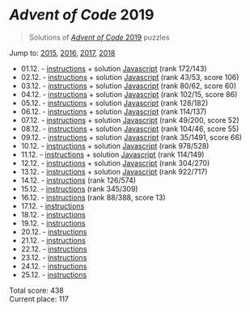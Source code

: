 # *Advent of Code* 2019
> Solutions of [*Advent of Code* 2019](http://adventofcode.com/2019/) puzzles

Jump to: [2015](../2015), [2016](../2016), [2017](../2017), [2018](../2018)

* 01.12. - [instructions](http://adventofcode.com/2019/day/1) + solution [Javascript](./01.js) (rank 172/143)
* 02.12. - [instructions](http://adventofcode.com/2019/day/2) + solution [Javascript](./02.js) (rank 43/53, score 106)
* 03.12. - [instructions](http://adventofcode.com/2019/day/3) + solution [Javascript](./03.js) (rank 80/62, score 60)
* 04.12. - [instructions](http://adventofcode.com/2019/day/4) + solution [Javascript](./04.js) (rank 102/15, score 86)
* 05.12. - [instructions](http://adventofcode.com/2019/day/5) + solution [Javascript](./05.js) (rank 128/182)
* 06.12. - [instructions](http://adventofcode.com/2019/day/6) + solution [Javascript](./06.js) (rank 114/137)
* 07.12. - [instructions](http://adventofcode.com/2019/day/7) + solution [Javascript](./07.js) (rank 49/200, score 52)
* 08.12. - [instructions](http://adventofcode.com/2019/day/8) + solution [Javascript](./08.js) (rank 104/46, score 55)
* 09.12. - [instructions](http://adventofcode.com/2019/day/9) + solution [Javascript](./09.js) (rank 35/1491, score 66)
* 10.12. - [instructions](http://adventofcode.com/2019/day/10) + solution [Javascript](./10.js) (rank 978/528)
* 11.12. - [instructions](http://adventofcode.com/2019/day/11) + solution [Javascript](./11.js) (rank 114/149)
* 12.12. - [instructions](http://adventofcode.com/2019/day/12) + solution [Javascript](./12.js) (rank 304/270)
* 13.12. - [instructions](http://adventofcode.com/2019/day/13) + solution [Javascript](./13.js) (rank 922/717)
* 14.12. - [instructions](http://adventofcode.com/2019/day/14) (rank 126/574)
* 15.12. - [instructions](http://adventofcode.com/2019/day/15) (rank 345/309)
* 16.12. - [instructions](http://adventofcode.com/2019/day/16) (rank 88/388, score 13)
* 17.12. - [instructions](http://adventofcode.com/2019/day/17)
* 18.12. - [instructions](http://adventofcode.com/2019/day/18)
* 19.12. - [instructions](http://adventofcode.com/2019/day/19)
* 20.12. - [instructions](http://adventofcode.com/2019/day/20)
* 21.12. - [instructions](http://adventofcode.com/2019/day/21)
* 22.12. - [instructions](http://adventofcode.com/2019/day/22)
* 23.12. - [instructions](http://adventofcode.com/2019/day/23)
* 24.12. - [instructions](http://adventofcode.com/2019/day/24)
* 25.12. - [instructions](http://adventofcode.com/2019/day/25)

Total score: 438  
Current place: 117
